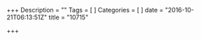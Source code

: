 +++
Description = ""
Tags = [
]
Categories = [
]
date = "2016-10-21T06:13:51Z"
title = "10715"

+++

